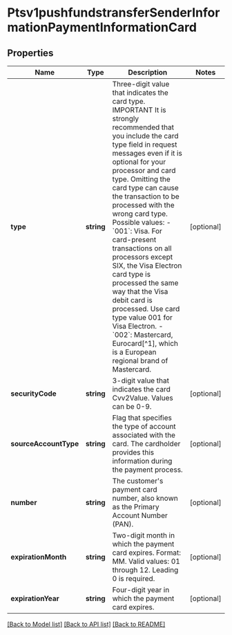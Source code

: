 # Ptsv1pushfundstransferSenderInformationPaymentInformationCard

## Properties
Name | Type | Description | Notes
------------ | ------------- | ------------- | -------------
**type** | **string** | Three-digit value that indicates the card type.  IMPORTANT It is strongly recommended that you include the card type field in request messages even if it is optional for your processor and card type. Omitting the card type can cause the transaction to be processed with the wrong card type.  Possible values:  - &#x60;001&#x60;: Visa. For card-present transactions on all processors except SIX, the Visa Electron card type is processed the same way that the Visa debit card is processed. Use card type value 001 for Visa Electron. - &#x60;002&#x60;: Mastercard, Eurocard[^1], which is a European regional brand of Mastercard. | [optional] 
**securityCode** | **string** | 3-digit value that indicates the card Cvv2Value. Values can be 0-9. | [optional] 
**sourceAccountType** | **string** | Flag that specifies the type of account associated with the card. The cardholder provides this information during the payment process. | [optional] 
**number** | **string** | The customer&#39;s payment card number, also known as the Primary Account Number (PAN). | [optional] 
**expirationMonth** | **string** | Two-digit month in which the payment card expires.  Format: MM.  Valid values: 01 through 12. Leading 0 is required. | [optional] 
**expirationYear** | **string** | Four-digit year in which the payment card expires. | [optional] 

[[Back to Model list]](../README.md#documentation-for-models) [[Back to API list]](../README.md#documentation-for-api-endpoints) [[Back to README]](../README.md)


